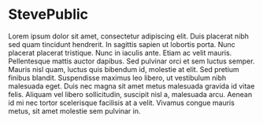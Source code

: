 # StevePublic
Lorem ipsum dolor sit amet, consectetur adipiscing elit. Duis placerat nibh sed quam tincidunt hendrerit. In sagittis sapien ut lobortis porta. Nunc placerat placerat tristique. Nunc in iaculis ante. Etiam ac velit mauris. Pellentesque mattis auctor dapibus. Sed pulvinar orci et sem luctus semper. Mauris nisl quam, luctus quis bibendum id, molestie at elit. Sed pretium finibus blandit. Suspendisse maximus leo libero, ut vestibulum nibh malesuada eget. Duis nec magna sit amet metus malesuada gravida id vitae felis. Aliquam vel libero sollicitudin, suscipit nisl a, malesuada arcu. Aenean id mi nec tortor scelerisque facilisis at a velit. Vivamus congue mauris metus, sit amet molestie sem pulvinar in.
